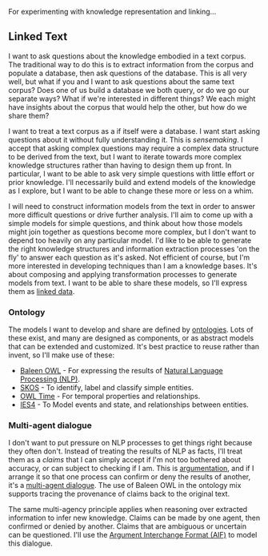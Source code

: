 For experimenting with knowledge representation and linking...

## Linked Text

I want to ask questions about the knowledge embodied in a text corpus. The traditional way to do this is to extract information from the corpus and populate a database, then ask questions of the database. This is all very well, but what if you and I want to ask questions about the same text corpus? Does one of us build a database we both query, or do we go our separate ways? What if we're interested in different things? We each might have insights about the corpus that would help the other, but how do we share them?

I want to treat a text corpus as a if itself were a database. I want start asking questions about it without fully understanding it. This is _sensemaking_. I accept that asking complex questions may require a complex data structure to be derived from the text, but I want to iterate towards more complex knowledge structures rather than having to design them up front. In particular, I want to be able to ask very simple questions with little effort or prior knowledge. I'll necessarily build and extend models of the knowledge as I explore, but I want to be able to change these more or less on a whim.

I will need to construct information models from the text in order to answer more difficult questions or drive further analysis. I'll aim to come up with a simple models for simple questions, and think about how those models might join together as questions become more complex, but I don't want to depend too heavily on any particular model. I'd like to be able to generate the right knowledge structures and information extraction processes 'on the fly' to answer each question as it's asked. Not efficient of course, but I'm more interested in developing techniques than I am a knowledge bases. It's about composing and applying transformation processes to generate models from text. I want to be able to share these models, so I'll express them as [linked data](https://www.w3.org/TR/ld-bp/).

### Ontology

The models I want to develop and share are defined by [ontologies](https://en.wikipedia.org/wiki/Ontology_%28information_science%29). Lots of these exist, and many are designed as components, or as abstract models that can be extended and customized. It's best practice to reuse rather than invent, so I'll make use of these:

* [Baleen OWL](https://github.com/dstl/baleen/blob/master/baleen-rdf/src/test/resources/uk/gov/dstl/baleen/consumers/file/documentRelationsAsLinks.rdf) - For expressing the results of [Natural Language Processing (NLP)](https://en.wikipedia.org/wiki/Natural_language_processing).
* [SKOS](https://www.w3.org/2004/02/skos/) - To identify, label and classify simple entities.
* [OWL Time](https://www.w3.org/TR/owl-time/) - For temporal properties and relationships.
* [IES4](https://github.com/dstl/IES4/) - To Model events and state, and relationships between entities. 

### Multi-agent dialogue

I don't want to put pressure on NLP processes to get things right because they often don't. Instead of treating the results of NLP as facts, I'll treat them as a _claims_ that I can simply accept if I'm not too bothered about accuracy, or can subject to checking if I am. This is [argumentation](https://dstl.github.io/eleatics/doc/argumentation/), and if I arrange it so that one process can confirm or deny the results of another, it's a [multi-agent dialogue](https://knoxa.github.io/dialogue/). The use of Baleen OWL in the ontology mix supports tracing the provenance of claims back to the original text.

The same multi-agency principle applies when reasoning over extracted information to infer new knowledge. Claims can be made by one agent, then confirmed or denied by another. Claims that are ambiguous or uncertain can be questioned. I'll use the [Argument Interchange Format (AIF)](https://www.arg.tech/index.php/research/contributing-to-the-argument-interchange-format/) to model this dialogue.
